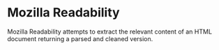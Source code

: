 # Mozilla Readability 

Mozilla Readability attempts to extract the relevant content of an HTML document returning a parsed and cleaned version. 

